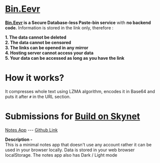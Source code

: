 # [Bin.Eevr](bin.eevr/)  
**[Bin.Eevr](bin.eevr/) is a Secure Database-less Paste-bin service** with **no backend code.** Information is stored in the link only, therefore :

**1. The data cannot be deleted**  
**2. The data cannot be censored**  
**3. The links can be opened in any mirror**  
**4. Hosting server cannot access your data**  
**5. Your data can be accessed as long as you have the link**

# How it works?

It compresses whole text using LZMA algorithm, encodes it in Base64 and puts it after `#` in the URL section.

# Submissions for [**Build on Skynet** ](https://gitcoin.co/issue/NebulousLabs/Skynet-Hive/6/100023461)

[Notes App](https://siasky.net/DABQUmB_Qs1mS6ygTZ9j2xuIi_UntdZ9_EBMq8fhvxPHlQ/) --- [Github Link](https://github.com/saumyabratadutt/mini-notes-app)

**Description -**  
This is a minimal notes app that doesn't use any account rather it can be used in your browser locally. Data is stored in your web browser localStorage. The notes app also has Dark / Light mode
